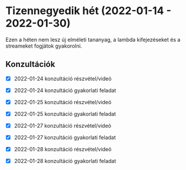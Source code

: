 # Tizennegyedik hét (2022-01-14 - 2022-01-30)

Ezen a héten nem lesz új elméleti tananyag, a lambda kifejezéseket és a streameket fogjátok gyakorolni.

## Konzultációk

* [x] 2022-01-24 konzultáció részvétel/videó
* [x] 2022-01-24 konzultáció gyakorlati feladat
* [x] 2022-01-25 konzultáció részvétel/videó
* [x] 2022-01-25 konzultáció gyakorlati feladat
* [x] 2022-01-27 konzultáció részvétel/videó
* [x] 2022-01-27 konzultáció gyakorlati feladat
* [x] 2022-01-28 konzultáció részvétel/videó
* [x] 2022-01-28 konzultáció gyakorlati feladat

